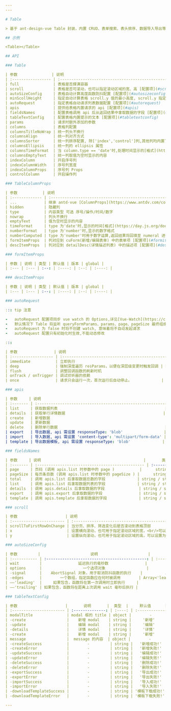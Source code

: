 ```yaml
---
---

# Table

> 基于 ant-design-vue Table 封装，内置 CRUD、表单搜索、表头排序、数据导入导出等功能

## 示例

<Table></Table>

## API

### Table

| 参数               | 说明                                                                                          |                                   类型                                    |        默认值         | 版本 | global |
| :----------------- | :-------------------------------------------------------------------------------------------- | :-----------------------------------------------------------------------: | :-------------------: | :--: | :----: |
| full               | 表格是否撑满容器                                                                              |                                  boolean                                  |         false         |  -   |   \*   |
| scroll             | 表格是否可滚动，也可以指定滚动区域的宽、高 [配置项](#scroll)                                  |                                  object                                   |           -           |  -   |   \*   |
| autoSizeConfig     | 表格自动计算高度函数防抖配置 [配置项](#autosizeconfig)                                        |                                  object                                   |           -           |  -   |   \*   |
| minScollHeight     | 指定自动计算表格 scroll.y 值的最小高度, scroll.y 指定为 number 时该值不生效                   |                                  number                                   |          50           |  -   |   \*   |
| autoRequest        | 指定表格自动请求列表数据配置 [配置项](#autorequest)                                           |                              false / object                               |           -           |  -   |   \*   |
| apis               | 提供给表格内置请求的 api [配置项](#apis)                                                      |                                  object                                   |           -           |  -   |   -    |
| fieldsNames        | 配置表格调用 api 后从返回结果中拿取数据的字段 [配置项](#fieldsnames)                          |                                  object                                   |           -           |  -   |   \*   |
| tableTextConfig    | 配置表格内置提示的文本 [配置项](#tabletextconfig)                                             |                                  object                                   |           -           |  -   |   \*   |
| params             | 请求时额外添加的参数                                                                          |                                  object                                   |           -           |  -   |   -    |
| columns            | 表格列配置                                                                                    |                  [TableColumnProps](#tablecolumnprops)[]                  |           -           |  -   |   -    |
| columnsTitleNoWrap | 统一列头不换行                                                                                |                                  boolean                                  |         true          |  -   |   \*   |
| columnsAlign       | 统一列对齐方式                                                                                |                        'left' / 'center' / 'right'                        |        'left'         |  -   |   \*   |
| columnsSorter      | 统一列排序配置, 除['index','control']列,其他列均内置了排序逻辑                                | [ColumnProps](https://www.antdv.com/components/table-cn#column)['sorter'] |         true          |  -   |   \*   |
| columnsEllipsis    | 统一列的 ellipsis 属性                                                                        |                                  boolean                                  |         true          |  -   |   \*   |
| columnsTimeFormat  | 当 column.type == 'date'时,处理时间显示的[格式](https://day.js.org/docs/zh-CN/display/format) |                                  string                                   | 'YYYY-MM-DD HH:mm:ss' |  -   |   \*   |
| columnsEmptyText   | 统一列取值为空时显示的内容                                                                    |                              VNode / string                               |          '-'          |  -   |   \*   |
| indexColumn        | 开启序号列                                                                                    |                                  boolean                                  |         true          |  -   |   \*   |
| indexColumnWidth   | 序号列宽度                                                                                    |                                  number                                   |          80           |  -   |   \*   |
| indexColumnProps   | 序号列 Props                                                                                  |                   [TableColumnProps](#tablecolumnprops)                   |           -           |  -   |   \*   |
| controlColumn      | 开启操作列                                                                                    |                   [TableColumnProps](#tablecolumnprops)                   |           -           |  -   |   \*   |

### TableColumnProps

| 参数           | 说明                                                                                                      |                                                           类型                                                           |  默认值  | 版本 | global |
| :------------- | :-------------------------------------------------------------------------------------------------------- | :----------------------------------------------------------------------------------------------------------------------: | :------: | :--: | :----: |
| ...            | 继承 antd-vue [ColumnProps](https://www.antdv.com/components/table-cn#column)                             |                                                            -                                                             |    -     |  -   |   -    |
| hidden         | 隐藏列                                                                                                    |                                                         boolean                                                          |    -     |  -   |   -    |
| type           | 内容类型 可选 序号/操作/时间/数字                                                                         |                                         'index' / 'control' / 'date' / 'number'                                          |    -     |  -   |   -    |
| nowrap         | 列头不换行                                                                                                |                                                         boolean                                                          |    -     |  -   |   -    |
| emptyText      | 值为空时显示的内容                                                                                        |                                                      VNode / string                                                      |    -     |  -   |   -    |
| timeFormat     | type 为'date'时,显示的时间[格式](https://day.js.org/docs/zh-CN/display/format)                            |                                                          string                                                          |    -     |  -   |   -    |
| numberFormat   | type 为'number'时,显示的数字格式                                                                          |      [Numeral.format](http://numeraljs.com/#format) / (val:Numeral,local: string/number) => string / number / VNode      | '0[.]00' |  -   |   -    |
| numberComputed | type 为'number'时用于数字运算,返回结果将回填至 numeral 进行格式化。当 numberFormat 为函数时，该属性不生效 | (val:[Big.Big](https://github.com/MikeMcl/big.js#readme),Big: [Big](https://github.com/MikeMcl/big.js#readme)) => number |    -     |  -   |   -    |
| formItemProps  | 列对应到 cuForm(新增/编辑表单) 中的表单项 [配置项](#formitemprops)                                        |                                                          object                                                          |    -     |  -   |   -    |
| descItemProps  | 列对应到 detailDesc(详情描述列表) 中的描述项 [配置项](#descitemprops)                                     |                                                          object                                                          |    -     |  -   |   -    |

### formItemProps

| 参数 | 说明 | 类型 | 默认值 | 版本 | global |
| :--- | :--- | :--: | :----: | :--: | :----: |

### descItemProps

| 参数 | 说明 | 类型 | 默认值 | 版本 | global |
| :--- | :--- | :--: | :----: | :--: | :----: |

### autoRequest

::: tip 注意

-   autoRequest 配置项同步 vue watch 的 Options,详见[Vue-Watch](https://cn.vuejs.org/api/reactivity-core.html#watch);
-   默认情况下 Table 将监听 queryFormParams、params、page、pageSize 最终组成的参数 resParams 去调用 apis.list, 虽然内部只 watch 了 resParams,但由于依赖问题,apis.list 在发生变化时也会触发数据更新
-   autoRequest 为 false 时将不创建 watch, 意味着将不自动发起请求
-   autoRequest 配置只有初始化时生效,不能动态修改

:::

| 参数                | 说明                                               |  类型   | 默认值 | 版本 | global |
| :------------------ | :------------------------------------------------- | :-----: | :----: | :--: | :----: |
| immediate           | 立即执行                                           | boolean |  true  |  -   |   \*   |
| deep                | 强制深度遍历 resParams，以便在深层级变更时触发回调 | boolean |   -    |  -   |   \*   |
| flush               | 调整回调函数的刷新时机                             | boolean |   -    |  -   |   \*   |
| onTrack / onTrigger | 调试侦听器的依赖                                   | boolean |   -    |  -   |   \*   |
| once                | 请求只会运行一次，首次运行后自动停止。             | boolean |   -    |  -   |   \*   |

### apis

| 参数     | 说明                                                       |                                类型                                 | 默认值 | 版本 | global |
| :------- | :--------------------------------------------------------- | :-----------------------------------------------------------------: | :----: | :--: | :----: |
| list     | 获取数据列表                                               | (params?:any,config?:AxiosRequestConfig) => Promise\<AxioResponse\> |   -    |  -   |   -    |
| details  | 获取单行详情数据                                           |  (data?:any,config?:AxiosRequestConfig) => Promise\<AxioResponse\>  |   -    |  -   |   -    |
| create   | 新增数据                                                   |  (data?:any,config?:AxiosRequestConfig) => Promise\<AxioResponse\>  |   -    |  -   |   -    |
| update   | 更新数据                                                   |  (data?:any,config?:AxiosRequestConfig) => Promise\<AxioResponse\>  |   -    |  -   |   -    |
| delete   | 删除单行数据                                               | (params?:any,config?:AxiosRequestConfig) => Promise\<AxioResponse\> |   -    |  -   |   -    |
| export   | 导出数据, api 需设置 responseType: 'blob'                  | (params?:any,config?:AxiosRequestConfig) => Promise\<AxioResponse\> |   -    |  -   |   -    |
| import   | 导入数据, api 需设置 'content-type': 'multipart/form-data' |  (data?:any,config?:AxiosRequestConfig) => Promise\<AxioResponse\>  |   -    |  -   |   -    |
| template | 导出数据模板, api 需设置 responseType: 'blob'              | (params?:any,config?:AxiosRequestConfig) => Promise\<AxioResponse\> |   -    |  -   |   -    |

### fieldsNames

| 参数     | 说明                                             |       类型        |   默认值   | 版本 | global |
| :------- | :----------------------------------------------- | :---------------: | :--------: | :--: | :----: |
| page     | 页码 (调用 apis.list 时参数中的 page )           |      string       |   'page'   |  -   |   -    |
| pageSize | 每页条目数 (调用 apis.list 时参数中的 pageSize ) |      string       | 'pageSize' |  -   |   -    |
| total    | 调用 apis.list 后拿取数据总数的字段              | string / string[] |  'total'   |  -   |   -    |
| list     | 调用 apis.list 后拿取数据列表的字段              | string / string[] |   'list'   |  -   |   -    |
| details  | 调用 apis.details 后拿取数据的字段               | string / string[] |   'data'   |  -   |   -    |
| export   | 调用 apis.export 后拿取数据的字段                | string / string[] |   'data'   |  -   |   -    |
| template | 调用 apis.template 后拿取数据的字段              | string / string[] |   'data'   |  -   |   -    |

### scroll

| 参数                     | 说明                                                                                                                                        |              类型               |    默认值     | 版本 | global |
| :----------------------- | :------------------------------------------------------------------------------------------------------------------------------------------ | :-----------------------------: | :-----------: | :--: | :----: |
| scrollToFirstRowOnChange | 当分页、排序、筛选变化后是否滚动到表格顶部                                                                                                  |             boolean             |     true      |  -   |   \*   |
| x                        | 设置横向滚动，也可用于指定滚动区域的宽，<br/>可以设置为像素值，百分比，true 和 'max-content'                                                | string / number / 'max-content' | 'max-content' |  -   |   \*   |
| y                        | 设置纵向滚动，也可用于指定滚动区域的高，可以设置为像素值。<br/>值为'auto'时将自动计算高度，<br/>注意 Table 的父容器需有高度或者为 flex 容器 |    string / number / 'auto'     |    'auto'     |  -   |   \*   |

### autoSizeConfig

| 参数         |                      说明                      |             类型              |    默认值    | 版本 | global |
| :----------- | :--------------------------------------------: | :---------------------------: | :----------: | :--: | :----: |
| wait         |                延迟执行的毫秒数                |            number             |     300      |  -   |   -    |
| options      |                  一个选项对象                  |            object             |      -       |  -   |   -    |
| -signal      |    AbortSignal 对象，用于取消防抖函数的执行    |          AbortSignal          |      -       |  -   |   -    |
| -edges       |        一个数组，指定函数应在何时被调用        | Array<'leading' \ 'trailing'> | ['trailing'] |  -   |   -    |
| ——'leading'  |     如果包含，函数将在第一次调用时立即执行     |               -               |      -       |  -   |   -    |
| ——'trailing' | 如果包含，函数将在距离上次调用 wait 毫秒后执行 |               -               |      -       |  -   |   -    |

### tableTextConfig

| 参数                     |       说明       |  类型  |     默认值      | 版本 | global |
| :----------------------- | :--------------: | :----: | :-------------: | :--: | :----: |
| modalTitle               | modal 框的 title | object |        -        |  -   |   \*   |
| -create                  |    新增 modal    | string |     '新增'      |  -   |   \*   |
| -update                  |    编辑 modal    | string |     '编辑'      |  -   |   \*   |
| -details                 |    详情 modal    | string |     '详情'      |  -   |   \*   |
| -create                  |    新增 modal    | string |     '新增'      |  -   |   \*   |
| message                  |  message 的内容  | object |        -        |  -   |   \*   |
| -createSuccess           |        -         | string |   '新增成功!'   |  -   |   \*   |
| -createError             |        -         | string |   '新增失败!'   |  -   |   \*   |
| -updateSuccess           |        -         | string |   '编辑成功!'   |  -   |   \*   |
| -updateError             |        -         | string |   '编辑失败!'   |  -   |   \*   |
| -deleteSuccess           |        -         | string |   '删除成功!'   |  -   |   \*   |
| -deleteError             |        -         | string |   '删除失败!'   |  -   |   \*   |
| -exportSuccess           |        -         | string |   '导出成功!'   |  -   |   \*   |
| -exportError             |        -         | string |   '导出失败!'   |  -   |   \*   |
| -importSuccess           |        -         | string |   '导入成功!'   |  -   |   \*   |
| -importError             |        -         | string |   '导入失败!'   |  -   |   \*   |
| -downloadTemplateSuccess |        -         | string | '模板下载成功!' |  -   |   \*   |
| -downloadTemplateError   |        -         | string | '模板下载失败!' |  -   |   \*   |

---
```


<script lang="ts" setup>
import { ref,h } from 'vue' 
import Base from '@docs/examples/table/base.vue';
import Test from '@docs/examples/table/test.vue';
import Table from '@examples/table/index.vue';
import {Modal,Button} from 'ant-design-vue';
import { FullscreenOutlined } from '@ant-design/icons-vue';

const open = ref(false)
const click = () => {
    open.value = true
}

</script>

<style module>

</style>
